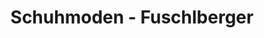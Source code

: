 ---
title: "Schuhmoden - Fuschlberger"
url: /st-johann-in-tirol/schuhmoden-fuschlberger/
shop: Schuhe
---